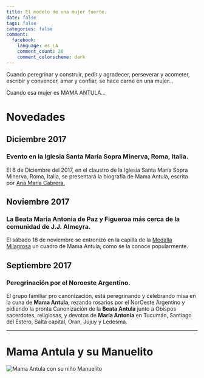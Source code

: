 ```yaml
---
title: El modelo de una mujer fuerte.
date: false
tags: false
categories: false
comment:
  facebook:
    language: es_LA
    comment_count: 20
    comment_colorscheme: dark  
---
```

Cuando peregrinar y construir, pedir y agradecer, perseverar y acometer, escribir y convencer, amar y confiar, se hace carne en una mujer…

Cuando esa mujer es MAMA ANTULA…

# Novedades
## Diciembre 2017
### Evento en la Iglesia Santa María Sopra Minerva, Roma, Italia.

El 6 de Diciembre del 2017, en el claustro de la Iglesia Santa María Sopra Minerva, Roma, Italia, se presentará la biografía de Mama Antula, escrita por [Ana María Cabrera.](/2017/11/23/Libros/Mama-Antula-por-Cabrera/)  

## Noviembre 2017
### La Beata Maria Antonia de Paz y Figueroa más cerca de la comunidad de J.J. Almeyra.

El sábado 18 de noviembre se entronizó en la capilla de la [Medalla Milagrosa](/2017/11/18/Arte/Mama-Antula-Medalla-Milagrosa-Almeyra/) un cuadro de Mama Antula, como se la conoce popularmente.

## Septiembre 2017
### Peregrinación por el Noroeste Argentino.

El grupo familiar pro canonización, está peregrinando y celebrando misa en la cuna de **Mama Antula**, rezando rosarios por el NorOeste Argentino y pidiendo la pronta Canonización de la **Beata Antula** junto a Obispos sacerdotes, religiosas, y devotos de **María Antonia** en Tucumán, Santiago del Estero, Salta capital, Oran, Jujuy y Ledesma.

____
# Mama Antula y su Manuelito

 ![Mama Antula con su niño Manuelito](/media/oleos/Mama%20Antula%20y%20Manuelito.jpeg) 